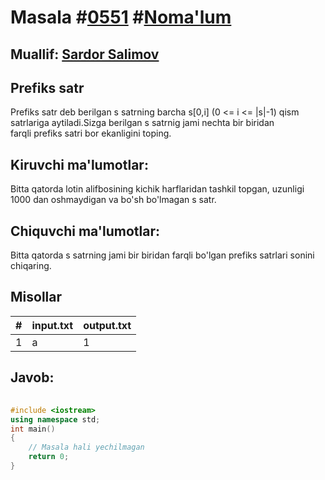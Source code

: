 
<h1>Masala #<a href="https://robocontest.uz/tasks/0551">0551</a> #<a href="https://robocontest.uz/tasks?category=1">Noma'lum</a></h1>
<h2> Muallif: <a href="https://robocontest.uz/profile/ds_forrest">Sardor Salimov</a></h2>
<h2>Prefiks satr</h2>
<p>Prefiks satr deb berilgan s satrning barcha s[0,i] (0 <= i <= |s|-1) qism satrlariga aytiladi.Sizga berilgan s satrnig jami nechta bir biridan farqli prefiks satri bor ekanligini toping.</p>
<h2>Kiruvchi ma'lumotlar:</h2>
<p>Bitta qatorda lotin alifbosining kichik harflaridan tashkil topgan, uzunligi 1000 dan oshmaydigan va bo'sh bo'lmagan s satr.</p>
<h2>Chiquvchi ma'lumotlar:</h2>
<p>Bitta qatorda s satrning jami bir biridan farqli bo'lgan prefiks satrlari sonini chiqaring.</p>
<h2>Misollar</h2>
<table>
    <thead>
        <tr>
            <th>#</th>
            <th>input.txt</th>
            <th>output.txt</th>
        </tr>
    </thead>
    <tbody>
            <tr>
                <td>1</td>
                <td>a</td>
                <td>1</td>
            </tr>
    </tbody>
    </table>
    
<h2>Javob:</h2>

######
```cpp
#include <iostream>
using namespace std;
int main()
{
    // Masala hali yechilmagan
    return 0;
}
```
